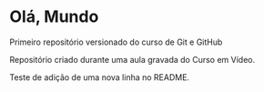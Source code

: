 # Olá, Mundo
 Primeiro repositório versionado do curso de Git e GitHub

 Repositório criado durante uma aula gravada do Curso em Vídeo.


Teste de adição de uma nova linha no README.
